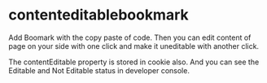 # contenteditablebookmark

Add Boomark with the copy paste of code. Then you can edit content of page on your side with one click and make it uneditable with another click.

The contentEditable property is stored in cookie also. And you can see the Editable and Not Editable status in developer console.